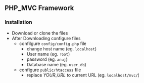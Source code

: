 ## PHP_MVC Framework

### Installation
  - Download or clone the files
  - After Downloading configure files
    - confilgure `config/config.php` file
        - change host name (eg. `localhost`)
        - User name (eg. `root`)
        - password (eg. `anuj`)
        - Database name (eg. `user_db`)
    - configure `public/htaccess` file
      - replace _YOUR_URL_ to current URL (eg. `localhost/mvc/`)

